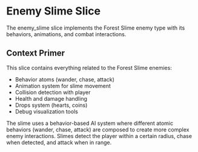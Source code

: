 # Enemy Slime Slice

The enemy_slime slice implements the Forest Slime enemy type with its behaviors, animations, and combat interactions.

## Context Primer

This slice contains everything related to the Forest Slime enemies:

- Behavior atoms (wander, chase, attack)
- Animation system for slime movement
- Collision detection with player
- Health and damage handling
- Drops system (hearts, coins)
- Debug visualization tools

The slime uses a behavior-based AI system where different atomic behaviors (wander, chase, attack) are composed to create more complex enemy interactions. Slimes detect the player within a certain radius, chase when detected, and attack when in range. 